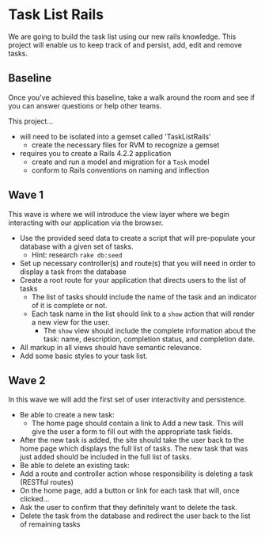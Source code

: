# Task List Rails

We are going to build the task list using our new rails knowledge. This project will enable us to keep track of and persist, add, edit and remove tasks.

## Baseline
Once you've achieved this baseline, take a walk around the room and see if you can answer questions or help other teams.

This project...

- will need to be isolated into a gemset called 'TaskListRails'
  - create the necessary files for RVM to recognize a gemset
- requires you to create a Rails 4.2.2 application
  - create and run a model and migration for a `Task` model
  - conform to Rails conventions on naming and inflection

## Wave 1
This wave is where we will introduce the view layer where we begin interacting with our application via the browser.

  - Use the provided seed data to create a script that will pre-populate your database with a given set of tasks.
    - Hint: research `rake db:seed`
  - Set up necessary controller(s) and route(s) that you will need in order to display a task from the database
  - Create a root route for your application that directs users to the list of tasks
    - The list of tasks should include the name of the task and an indicator of it is complete or not.
    - Each task name in the list should link to a `show` action that will render a new view for the user.
      - The `show` view should include the complete information about the task: name, description, completion status, and completion date.
  - All markup in all views should have semantic relevance.
  - Add some basic styles to your task list.

##  Wave 2
In this wave we will add the first set of user interactivity and persistence.

 - Be able to create a new task:
   - The home page should contain a link to Add a new task. This will give the user a form to fill out with the appropriate task fields.
 - After the new task is added, the site should take the user back to the home page which displays the full list of tasks. The new task that was just               added should be included in the full list of tasks.
 - Be able to delete an existing task:
 - Add a route and controller action whose responsibility is deleting a task (RESTful routes)
 - On the home page, add a button or link for each task that will, once clicked...
 - Ask the user to confirm that they definitely want to delete the task.
 - Delete the task from the database and redirect the user back to the list of remaining tasks
